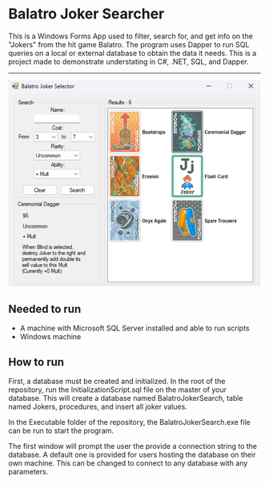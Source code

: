 # Balatro Joker Searcher
This is a Windows Forms App used to filter, search for, and get info on the "Jokers" from the hit game Balatro. The program uses Dapper to run SQL queries on a local or external database to obtain the data it needs. This is a project made to demonstrate understating in C#, .NET, SQL, and Dapper. 
****
![An example of the Joker Searcher searching for jokers that are from 3 to 7 dollars, Uncommon, and give + mult to the player](./READMEImages/ExampleSearch.png)
## Needed to run
- A machine with Microsoft SQL Server installed and able to run scripts
- Windows machine
## How to run
<p>First, a database must be created and initialized. In the root of the repository, run the InitializationScript.sql file on the master of your database. This will create a database named BalatroJokerSearch, table named Jokers, procedures, and insert all joker values.</p>
<p>In the Executable folder of the repository, the BalatroJokerSearch.exe file can be run to start the program.</p>
<p>The first window will prompt the user the provide a connection string to the database. A default one is provided for users hosting the database on their own machine. This can be changed to connect to any database with any parameters.</p>
